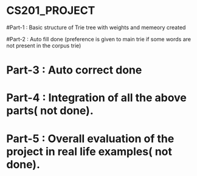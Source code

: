# CS201_PROJECT

#Part-1 : Basic structure of Trie tree with weights and memeory created

#Part-2 : Auto fill done (preference is given to main trie if some words are not present in the corpus trie)

# Part-3 : Auto correct done 

# Part-4 : Integration of all the above parts( not done).

# Part-5 : Overall evaluation of the project in real life examples( not done).
